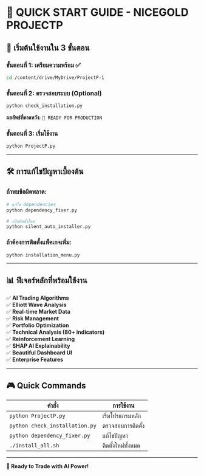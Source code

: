 # 🚀 QUICK START GUIDE - NICEGOLD PROJECTP

## 🎯 เริ่มต้นใช้งานใน 3 ขั้นตอน

### ขั้นตอนที่ 1: เตรียมความพร้อม ✅
```bash
cd /content/drive/MyDrive/ProjectP-1
```

### ขั้นตอนที่ 2: ตรวจสอบระบบ (Optional)
```bash
python check_installation.py
```
**ผลลัพธ์ที่คาดหวัง:** `🎉 READY FOR PRODUCTION`

### ขั้นตอนที่ 3: เริ่มใช้งาน
```bash
python ProjectP.py
```

---

## 🛠️ การแก้ไขปัญหาเบื้องต้น

### ถ้าพบข้อผิดพลาด:
```bash
# แก้ไข dependencies
python dependency_fixer.py

# หรือติดตั้งใหม่
python silent_auto_installer.py
```

### ถ้าต้องการติดตั้งแพ็คเกจเพิ่ม:
```bash
python installation_menu.py
```

---

## 📊 ฟีเจอร์หลักที่พร้อมใช้งาน

✅ **AI Trading Algorithms**  
✅ **Elliott Wave Analysis**  
✅ **Real-time Market Data**  
✅ **Risk Management**  
✅ **Portfolio Optimization**  
✅ **Technical Analysis (80+ indicators)**  
✅ **Reinforcement Learning**  
✅ **SHAP AI Explainability**  
✅ **Beautiful Dashboard UI**  
✅ **Enterprise Features**

---

## 🎮 Quick Commands

| คำสั่ง | การใช้งาน |
|--------|-----------|
| `python ProjectP.py` | เริ่มโปรแกรมหลัก |
| `python check_installation.py` | ตรวจสอบการติดตั้ง |
| `python dependency_fixer.py` | แก้ไขปัญหา |
| `./install_all.sh` | ติดตั้งใหม่ทั้งหมด |

---

**🚀 Ready to Trade with AI Power!**
